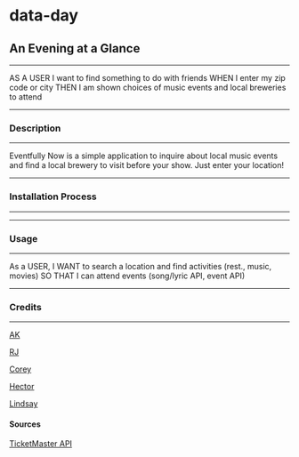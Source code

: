 # data-day

## An Evening at a Glance
***
AS A USER I want to find something to do with friends
WHEN I enter my zip code or city
THEN I am shown choices of music events and local breweries to attend
***
### Description
***
Eventfully Now is a simple application to inquire about local music events and find a local brewery to visit before your show. Just enter your location!
***
### Installation Process
***

***
### Usage 
***
As a USER, I WANT to search a location and find activities (rest., music, movies) SO THAT I can attend events (song/lyric API, event API) 
***

### Credits
***
[AK](https://github.com/aKingsView)

[RJ](https://github.com/Are-Jae)

[Corey](https://github.com/skidmoreco)

[Hector](https://github.com/noviceprogrammeroh)

[Lindsay](https://github.com/katsaymeow)



#### Sources

[TicketMaster API](https://developer.ticketmaster.com/products-and-docs/apis/getting-started/#rate-limit)
